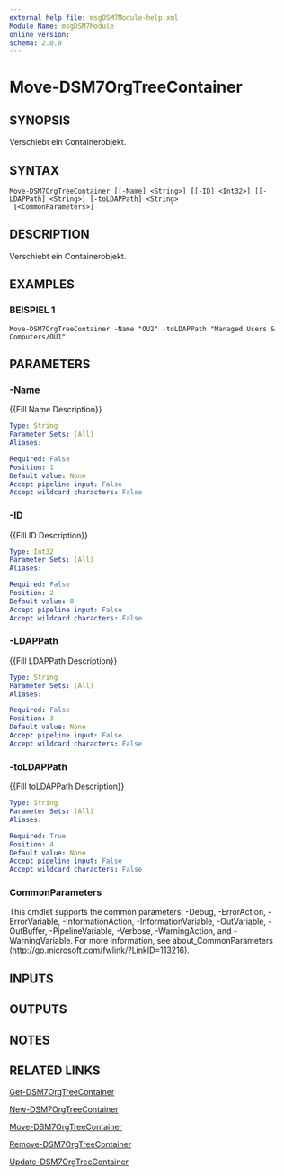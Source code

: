```yaml
---
external help file: msgDSM7Module-help.xml
Module Name: msgDSM7Module
online version:
schema: 2.0.0
---
```


# Move-DSM7OrgTreeContainer

## SYNOPSIS
Verschiebt ein Containerobjekt.

## SYNTAX

```
Move-DSM7OrgTreeContainer [[-Name] <String>] [[-ID] <Int32>] [[-LDAPPath] <String>] [-toLDAPPath] <String>
 [<CommonParameters>]
```

## DESCRIPTION
Verschiebt ein Containerobjekt.

## EXAMPLES

### BEISPIEL 1
```
Move-DSM7OrgTreeContainer -Name "OU2" -toLDAPPath "Managed Users & Computers/OU1"
```

## PARAMETERS

### -Name
{{Fill Name Description}}

```yaml
Type: String
Parameter Sets: (All)
Aliases:

Required: False
Position: 1
Default value: None
Accept pipeline input: False
Accept wildcard characters: False
```

### -ID
{{Fill ID Description}}

```yaml
Type: Int32
Parameter Sets: (All)
Aliases:

Required: False
Position: 2
Default value: 0
Accept pipeline input: False
Accept wildcard characters: False
```

### -LDAPPath
{{Fill LDAPPath Description}}

```yaml
Type: String
Parameter Sets: (All)
Aliases:

Required: False
Position: 3
Default value: None
Accept pipeline input: False
Accept wildcard characters: False
```

### -toLDAPPath
{{Fill toLDAPPath Description}}

```yaml
Type: String
Parameter Sets: (All)
Aliases:

Required: True
Position: 4
Default value: None
Accept pipeline input: False
Accept wildcard characters: False
```

### CommonParameters
This cmdlet supports the common parameters: -Debug, -ErrorAction, -ErrorVariable, -InformationAction, -InformationVariable, -OutVariable, -OutBuffer, -PipelineVariable, -Verbose, -WarningAction, and -WarningVariable. For more information, see about_CommonParameters (http://go.microsoft.com/fwlink/?LinkID=113216).

## INPUTS

## OUTPUTS

## NOTES

## RELATED LINKS

[Get-DSM7OrgTreeContainer]()

[New-DSM7OrgTreeContainer]()

[Move-DSM7OrgTreeContainer]()

[Remove-DSM7OrgTreeContainer]()

[Update-DSM7OrgTreeContainer]()

